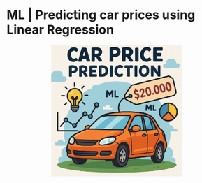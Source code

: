 # ML | Predicting car prices using Linear Regression

<p align="center">
  <img src="images_to_report\car.jpg" width="300">
</p>

